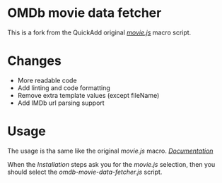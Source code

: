 # OMDb movie data fetcher

This is a fork from the QuickAdd original _[movie.js](https://quickadd.obsidian.guide/assets/files/movies-86507f5b12922d1a3faca11b07d6b883.js)_ macro script.

#  Changes
* More readable code
* Add linting and code formatting
* Remove extra template values (except fileName)
* Add IMDb url parsing support

#  Usage
The usage is tha same like the original _movie.js_ macro. _[Documentation](https://quickadd.obsidian.guide/docs/Examples/Macro_MovieAndSeriesScript)_

When the _Installation_ steps ask you for the _movie.js_ selection, then you should select the _omdb-movie-data-fetcher.js_ script.

